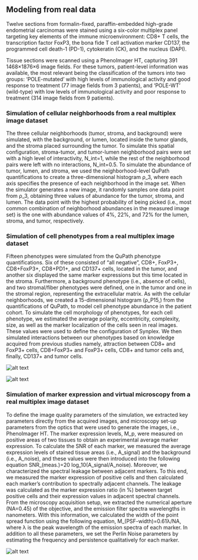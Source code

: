 ## Modeling from real data

Twelve sections from formalin-fixed, paraffin-embedded high-grade endometrial carcinomas were stained using a six-color multiplex panel targeting key elements of the immune microenvironment: CD8+ T cells, the transcription factor FoxP3, the bona fide T cell activation marker CD137, the programmed cell death-1 (PD-1), cytokeratin (CK), and the nucleus (DAPI). 

Tissue sections were scanned using a PhenoImager HT, capturing 391 1468×1876×6 image fields. For these tumors, patient-level information was available, the most relevant being the classification of the tumors into two groups: ‘POLE-mutated’ with high levels of immunological activity and good response to treatment (77 image fields from 3 patients), and ‘POLE-WT’ (wild-type) with low levels of immunological activity and poor response to treatment (314 image fields from 9 patients).

### Simulation of cellular neighborhoods from a real multiplex image dataset
The three cellular neighborhoods (tumor, stroma, and background) were simulated, with the background, or lumen, located inside the tumor glands, and the stroma placed surrounding the tumor. 
To simulate this spatial configuration, stroma-tumor, and tumor-lumen neighborhood pairs were set with a high level of interactivity, N_int=1, while the rest of the neighborhood pairs were left with no interactions, N_int=0.5. 
To simulate the abundance of tumor, lumen, and stroma, we used the neighborhood-level QuPath quantifications to create a three-dimensional histogram ρ_3, where each axis specifies the presence of each neighborhood in the image set. 
When the simulator generates a new image, it randomly samples one data point from ρ_3, obtaining three values of abundance for the tumor, stroma, and lumen. 
The data point with the highest probability of being picked (i.e., most common combination of neighborhood abundances in the measured image set) is the one with abundance values of 4%, 22%, and 72% for the lumen, stroma, and tumor, respectively. 

### Simulation of cell phenotypes from a real multiplex image dataset
Fifteen phenotypes were simulated from the QuPath phenotype quantifications. Six of these consisted of “all negative”, CD8+, FoxP3+, CD8+FoxP3+, CD8+PD1+, and CD137+ cells, located in the tumor, and another six displayed the same marker expressions but this time located in the stroma. 
Furthermore, a background phenotype (i.e., absence of cells), and two stromal/fiber phenotypes were defined, one in the tumor and one in the stromal region, representing the extracellular matrix. 
As with the cellular neighborhoods, we created a 15-dimensional histogram (ρ_P15,) from the quantifications of QuPath, to model cell phenotype abundance in the patient cohort. 
To simulate the cell morphology of phenotypes, for each cell phenotype, we estimated the average polarity, eccentricity, complexity, size, as well as the marker localization of the cells seen in real images. 
These values were used to define the configuration of Synplex. We then simulated interactions between our phenotypes based on knowledge acquired from previous studies namely, attraction between CD8+ and FoxP3+ cells, CD8+FoxP3+ and FoxP3+ cells, CD8+ and tumor cells and, finally, CD137+ and tumor cells.

![alt text](https://github.com/djimenezsanchez/Synplex/blob/main/supplfig.jpg)

![alt text](https://github.com/djimenezsanchez/Synplex/blob/main/suppltab.jpg)

### Simulation of marker expression and virtual microscopy from a real multiplex image dataset
To define the image quality parameters of the simulation, we extracted key parameters directly from the acquired images, and microscopy set-up parameters from the optics that were used to generate the images, i.e., PhenoImager HT. The marker expression levels, M_p, were measured on positive areas of two tissues to obtain an experimental average marker expression. To calculate the SNR of each marker, we measured the average expression levels of stained tissue areas (i.e., A_signal) and the background (i.e., A_noise), and these values were then introduced into the following equation SNR_(meas.)=20 log_10⁡(A_signal/A_noise). Moreover, we characterized the spectral leakage between adjacent markers. To this end, we measured the marker expression of positive cells and then calculated each marker’s contribution to spectrally adjacent channels. The leakage was calculated as the marker expression ratio (in %) between target positive cells and their expression values in adjacent spectral channels. 
From the microscopy acquisition setup, we extracted the numerical aperture (NA=0.45) of the objective, and the emission filter spectra wavelengths in nanometers. With this information, we calculated the width of the point spread function using the following equation, M_(PSF-width)=0.61λ/NA, where λ is the peak wavelength of the emission spectra of each marker. In addition to all these parameters, we set the Perlin Noise parameters by estimating the frequency and persistence qualitatively for each marker.

![alt text](https://github.com/djimenezsanchez/Synplex/blob/main/suppltab2.jpg)

